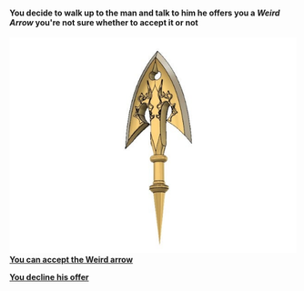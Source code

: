#### **You decide to walk up to the man and talk to him he offers you a** _**Weird Arrow**_ you're not sure whether to accept it or not
![](../images/arrow.jpg)  
[**You can accept the Weird arrow**](standarrow.md)  

[**You decline his offer**](burgerK.md)  